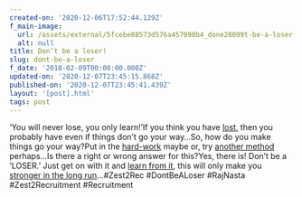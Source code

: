 ```yaml
---
created-on: '2020-12-06T17:52:44.129Z'
f_main-image:
  url: /assets/external/5fcebe88573d576a457098b4_done28099t-be-a-loser.jpg
  alt: null
title: Don’t be a loser!
slug: dont-be-a-loser
f_date: '2018-02-09T00:00:00.000Z'
updated-on: '2020-12-07T23:45:15.868Z'
published-on: '2020-12-07T23:45:41.439Z'
layout: '[post].html'
tags: post
---
```


‘You will never lose, you only learn!’If you think you have [lost](#), then you probably have even if things don’t go your way…So, how do you make things go your way?Put in the [hard-work](#) maybe or, try [another method](#) perhaps…Is there a right or wrong answer for this?Yes, there is! Don’t be a ‘LOSER.’ Just get on with it and [learn from it](#), this will only make you [stronger in the long run](#)…#Zest2Rec #DontBeALoser #RajNasta #Zest2Recruitment #Recruitment
